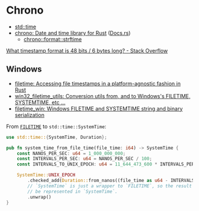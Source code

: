 # Chrono
- [std::time](https://doc.rust-lang.org/std/time/index.html)
- [chrono: Date and time library for Rust](https://github.com/chronotope/chrono) ([Docs.rs](https://docs.rs/chrono/latest/chrono/))
  - [chrono::format::strftime](https://docs.rs/chrono/latest/chrono/format/strftime/index.html#specifiers)

[What timestamp format is 48 bits / 6 bytes long? - Stack Overflow](https://stackoverflow.com/questions/56621877/what-timestamp-format-is-48-bits-6-bytes-long)

## Windows
- [filetime: Accessing file timestamps in a platform-agnostic fashion in Rust](https://github.com/alexcrichton/filetime)
- [win32_filetime_utils: Conversion utils from, and to Windows's FILETIME, SYSTEMTIME, etc ...](https://docs.rs/crate/win32_filetime_utils/0.2.1/source/src/lib.rs)
- [filetime_win: Windows FILETIME and SYSTEMTIME string and binary serialization](https://docs.rs/filetime_win/latest/filetime_win/index.html)

From [`FILETIME`](https://learn.microsoft.com/en-us/windows/win32/api/minwinbase/ns-minwinbase-filetime) to `std::time::SystemTime`:
```rust
use std::time::{SystemTime, Duration};

pub fn system_time_from_file_time(file_time: i64) -> SystemTime {
    const NANOS_PER_SEC: u64 = 1_000_000_000;
    const INTERVALS_PER_SEC: u64 = NANOS_PER_SEC / 100;
    const INTERVALS_TO_UNIX_EPOCH: u64 = 11_644_473_600 * INTERVALS_PER_SEC;

    SystemTime::UNIX_EPOCH
        .checked_add(Duration::from_nanos((file_time as u64 - INTERVALS_TO_UNIX_EPOCH) * 100))
        // `SystemTime` is just a wrapper to `FILETIME`, so the result must can
        // be represented in `SystemTime`.
        .unwrap()
}
```